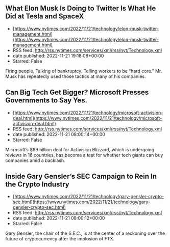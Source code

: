 ## What Elon Musk Is Doing to Twitter Is What He Did at Tesla and SpaceX
 - [https://www.nytimes.com/2022/11/21/technology/elon-musk-twitter-management.html](https://www.nytimes.com/2022/11/21/technology/elon-musk-twitter-management.html)
 - RSS feed: http://rss.nytimes.com/services/xml/rss/nyt/Technology.xml
 - date published: 2022-11-21 19:18:08+00:00
 - Starred: False

Firing people. Talking of bankruptcy. Telling workers to be “hard core.” Mr. Musk has repeatedly used those tactics at many of his companies.

## Can Big Tech Get Bigger? Microsoft Presses Governments to Say Yes.
 - [https://www.nytimes.com/2022/11/21/technology/microsoft-activision-deal.html](https://www.nytimes.com/2022/11/21/technology/microsoft-activision-deal.html)
 - RSS feed: http://rss.nytimes.com/services/xml/rss/nyt/Technology.xml
 - date published: 2022-11-21 08:00:14+00:00
 - Starred: False

Microsoft’s $69 billion deal for Activision Blizzard, which is undergoing reviews in 16 countries, has become a test for whether tech giants can buy companies amid a backlash.

## Inside Gary Gensler’s SEC Campaign to Rein In the Crypto Industry
 - [https://www.nytimes.com/2022/11/21/technology/gary-gensler-crypto-sec.html](https://www.nytimes.com/2022/11/21/technology/gary-gensler-crypto-sec.html)
 - RSS feed: http://rss.nytimes.com/services/xml/rss/nyt/Technology.xml
 - date published: 2022-11-21 08:00:12+00:00
 - Starred: False

Gary Gensler, the chair of the S.E.C., is at the center of a reckoning over the future of cryptocurrency after the implosion of FTX.
